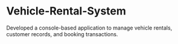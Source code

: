 # Vehicle-Rental-System
Developed a console-based application to manage vehicle rentals, customer records, and booking transactions.
